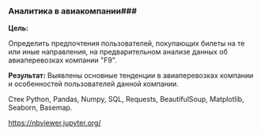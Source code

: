 ### Аналитика в авиакомпании###

**Цель:**

Определить предпочтения пользователей, покупающих билеты на те или иные направления, на предварительном анализе данных об авиаперевозках компании "F9".

**Результат:**
Выявлены основные тенденции в авиаперевозках компании и особенностей пользователей данной компании.

Стек
Python, Pandas, Numpy, SQL, Requests, BeautifulSoup, Matplotlib, Seaborn, Basemap.

https://nbviewer.jupyter.org/ 